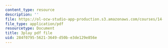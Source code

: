 ```yaml
---
content_type: resource
description: ''
file: https://ol-ocw-studio-app-production.s3.amazonaws.com/courses/14-01sc-principles-of-microeconomics-fall-2011/284f079556213649d50be3de129e856e_Vss3nofHpZI.pdf
file_type: application/pdf
resourcetype: Document
title: 3play pdf file
uid: 284f0795-5621-3649-d50b-e3de129e856e
---
```

